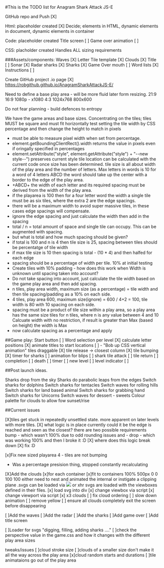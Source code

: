 #This is the TODO list for Anagram Shark Attack JS-E

GitHub repo and Push [X]

Html: placeholder created [X]
  Decide; elements in HTML, dynamic elements in document, dynamic elements in container 

Code: placeholder created
  Title screen [ ]
  Game over animation [ ]

CSS: placholder created
  Handles ALL sizing requirements

###Assets/components:
  Waves [X]
  Letter Tile template [X] 
  Clouds [X]
  Title [ ]
  Sonar [X]
  Radar sharks [X]
  Sharks [X]
  Game Over mouth [ ]
  Word lists [X]
  Instructions [ ]
     
Create GitHub project .io page [X]
https://robgithub.github.io/AnagramSharkAttackJS-E/

Need to define a base play area - will be more fluid later form resizing.
21:9
16:9 1080p - x1080
4:3 
1024x768 800x600

Do not fear planning - build defences to entropy

We have the game areas and base sizes.
Concentrating on the tiles;
  tiles MUST be square and must fit horizontally
  test setting the tile width by CSS percentage and then change the height to match in pixels
  - must be able to measure pixel width when set from percentage.
  - element.getBoundingClientRect().width returns the value in pixels even if oringally specified in percentages
  - element.setAttribute("style", element.getAttribute("style") + "--new style--") preserves current style
  tile location can be calculated with the current code once size has been determined.
  tile size is all about width of the play area and the number of letters.
  Max letters in words is 10
  for a word of 4 letters ABCD the word should take up the center with a border to the edge of the play area.
  - +ABCD+ the width of each letter and its required spacing must be derived from the width of the play area.
  - if the playarea is 100 then for a four letter word the width a single tile must be as six tiles, where the extra 2 are the edge spacings.
  - there will be a maximum width to avoid super massive tiles, in these cases edge spacings will compensate.
  - ignore the edge spacing and just calculate the width then add in the spacing
  - total / n = total amount of space and single tile can occupy. This can be augmented with spacing.
   - but what is total and how much spacing should be given?
   - if total is 100 and n is 4 then tile size is 25, spacing between tiles should be percentatge of tile width
   - if max tile size is 10 then spacing is total - (10 * 4) and then halfed for each edge
   - spacing should be a percentage of width per tile. 10% at initial testing
   - Create tiles with 10% padding - how does this work when Width is unknown until spacing taken into account?
   - Do not take spacing into account, just calculate the tile width based on the game play area and then add spacing.
   - n tiles, play area width, maximum size (as a percentage) = tile width and then tile spacing/padding as a 10% on each side.
   - 4 tiles, play area 600, maximum size(ignore) = 600 / 4+2 = 100, tile width is 80 with 10 spacing on each side.
   - spacing must be a product of tile size within a play area, so a play area has the same size tiles for n tiles, where n is any value between 4 and 10
  Calcuate width with no restriction, if result is greater than Max (based on height) the width is Max
   - now calculate spacing as a percentage and apply 

##Game play:
  Start button [ ]
  Word selection per level [X]
  calculate letter positions [X]
  animate titles to start locations [ ] - "Bob up CSS vertical animation"
  tiles draggable [X]
  tile release -> closest column [X]
  tile bumping [X]
  timer for sharks [ ]
  animation for blips [ ]
  shark tile attack [ ]
  tile return [ ]
  completion [ ]
  death [ ]
  timer [ ]
  new level [ ]
  level indicator [ ]

##Post launch ideas.

Sharks drop from the sky
Sharks do parabolic leaps from the edges
Switch sharks for dolphins
Switch sharks for tentacles
Switch waves for rolling hills
Switch sharks for land based animal
Switch sharks for grabbing hand
Switch sharks for Unicorns
Switch waves for dessert - sweets
Colour palette for clouds to allow fow sunset/rise


##Current issues

[X]tiles get stuck in repeatedly unsettled state.
  more apparent on later levels with more tiles.
  [X] what logic is in place currently
    could it be the edge is reached and seen as the closest?
    there are two possible requirements
        bump - which wasn't 100% due to odd rounding issues
        and - drop - which was working 100% and then I broke it :D
  [X] where does this logic break down
  [X] fix :D

[x]Fix new sized playarea 4 - tiles are not bumping
  - Was a percentage presision thing, stopped constantly recalculating
  
[X]Add the clouds
  [x]for each container
  [x]fit to containers
    100% 500px 0 0 100 100
    either need to nest and animated the internal or instigate a clipping plane
    .svgs can be loaded via <img src="my.svg"> or xhr
    svgs are loaded with the viewboxes defined in their files.
    [x] load svg into div
    [x] change viewbox via script
    [x] change viewport via script
  [x] x3 clouds
  [ ] fix cloud ordering
  [ ] slow down animation
  [ ] remove yellow
  [ ] ensure all clouds completely exit the screen before disappearing
    
[ ]Add the waves
[ ]Add the radar
[ ]Add the sharks
[ ]Add game over 
[ ]Add title screen

[ ]Loader for svgs "digging, filling, adding sharks ...."
[ ]check the perspective value in the game.css and how it changes with the different play area sizes


tweaks/issues
[ ]cloud stroke size
[ ]clouds of a smaller size don't make it all the way across the play area
[x]cloud random starts and durations
[ ]tile animataions go out of the play area









  
  
  
  
  

